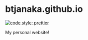 # btjanaka.github.io

[![code style: prettier](https://img.shields.io/badge/code_style-prettier-ff69b4.svg?style=flat-square)](https://github.com/prettier/prettier)

My personal website!
